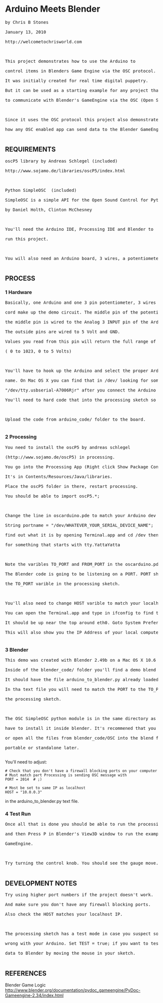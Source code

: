 # Arduino Meets Blender #
<pre>
by Chris B Stones<br>
January 13, 2010<br>
http://welcometochrisworld.com<br>
<br>
This project demonstrates how to use the Arduino to<br>
control items in Blenders Game Engine via the OSC protocol.<br>
It was initially created for real time digital puppetry.<br>
But it can be used as a starting example for any project that needs<br>
to communicate with Blender's GameEngine via the OSC (Open Sound Control) protocol.<br>
<br>
Since it uses the OSC protocol this project also demonstrates<br>
how any OSC enabled app can send data to the Blender GameEngine.<br>
</pre>

## REQUIREMENTS ##
<pre>
oscP5 library by Andreas Schlegel (included)<br>
http://www.sojamo.de/libraries/oscP5/index.html<br>
<br>
Python SimpleOSC  (included)<br>
SimpleOSC is a simple API for the Open Sound Control for Python<br>
by Daniel Holth, Clinton McChesney<br>
<br>
You'll need the Arduino IDE, Processing IDE and Blender to<br>
run this project.<br>
<br>
You will also need an Arduino board, 3 wires, a potentiometer, breadboard and a USB cable.<br>
</pre>
## PROCESS ##

### 1 Hardware ###
<pre>
Basically, one Arduino and one 3 pin potentiometer, 3 wires and the USB<br>
cord make up the demo circuit. The middle pin of the potentiometer<br>
the middle pin is wired to the Analog 3 INPUT pin of the Arduino.<br>
The outside pins are wired to 5 Volt and GND.<br>
Values you read from this pin will return the full range of levels.<br>
( 0 to 1023, 0 to 5 Volts)<br>
<br>
You'll have to hook up the Arduino and select the proper Arduino device<br>
name. On Mac OS X you can find that in /dev/ looking for something like<br>
"/dev/tty.usbserial-A7006Rjr" after you connect the Arduino up.<br>
You'll need to hard code that into the processing sketch so take note.<br>
<br>
Upload the code from arduino_code/ folder to the board.<br>
</pre>
### 2 Processing ###
<pre>
You need to install the oscP5 by andreas schlegel<br>
(http://www.sojamo.de/oscP5) in processing.<br>
You go into the Processing App (Right click Show Package Contents)<br>
It's in Contents/Resources/Java/libraries.<br>
Place the oscP5 folder in there, restart processing.<br>
You should be able to import oscP5.*;<br>
<br>
Change the line in oscarduino.pde to match your Arduino dev file.<br>
String portname = "/dev/WHATEVER_YOUR_SERIAL_DEVICE_NAME";  You can<br>
find out what it is by opening Terminal.app and cd /dev then ls and search<br>
for something that starts with tty.YattaYatta<br>
<br>
Note the varibles TO_PORT and FROM_PORT in the oscarduino.pde file.<br>
The Blender code is going to be listening on a PORT. PORT should match<br>
the TO_PORT varible in the processing sketch.<br>
<br>
You'll also need to change HOST varible to match your localhost.<br>
You can open the Terminal.app and type in ifconfig to find that information.<br>
It should be up near the top around eth0. Goto System Preferences and then to Network.<br>
This will also show you the IP Address of your local computer.<br>
</pre>

### 3 Blender ###
<pre>
This demo was created with Blender 2.49b on a Mac OS X 10.6 Intel Machine.<br>
Inside of the blender_code/ folder you'll find a demo blend file.<br>
It should have the file arduino_to_blender.py already loaded inside.<br>
In tha text file you will need to match the PORT to the TO_PORT from<br>
the processing sketch.<br>
<br>
The OSC SimpleOSC python module is in the same directory as the .blend file so you shouldn't<br>
have to install it inside blender. It's recommened that you install OSC in blender (place inside scripts/)<br>
or open all the files from blender_code/OSC into the blend file if you wish to make your blend file<br>
portable or standalone later.<br>
</pre>
You'll need to adjust:
```
# Check that you don't have a firewall blocking ports on your computer
# Must match part Processing is sending OSC message with
PORT = 2014  # ;) 

# Most be set to same IP as localhost
HOST = "10.0.0.3"
```
in the arduino\_to\_blender.py text file.

### 4 Test Run ###
<pre>
Once all that is done you should be able to run the processing example<br>
and then Press P in Blender's View3D window to run the example in the<br>
GameEngine.<br>
<br>
Try turning the control knob. You should see the gauge move.<br>
</pre>
## DEVELOPMENT NOTES ##
<pre>
Try using higher port numbers if the project doesn't work.<br>
And make sure you don't have any firewall blocking ports.<br>
Also check the HOST matches your localhost IP.<br>
<br>
The processing sketch has a test mode in case you suspect somethings<br>
wrong with your Arduino. Set TEST = true; if you want to test send<br>
data to Blender by moving the mouse in your sketch.<br>
</pre>

## REFERENCES ##
Blender Game Logic
http://www.blender.org/documentation/pydoc_gameengine/PyDoc-Gameengine-2.34/index.html